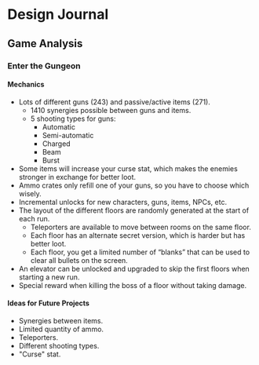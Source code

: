 # Design Journal
## Game Analysis
### Enter the Gungeon
#### Mechanics
- Lots of different guns (243) and passive/active items (271).
    - 1410 synergies possible between guns and items.
    - 5 shooting types for guns:
        - Automatic
        - Semi-automatic
        - Charged
        - Beam
        - Burst
- Some items will increase your curse stat, which makes the enemies stronger in exchange for better loot.
- Ammo crates only refill one of your guns, so you have to choose which wisely.
- Incremental unlocks for new characters, guns, items, NPCs, etc.
- The layout of the different floors are randomly generated at the start of each run.
    - Teleporters are available to move between rooms on the same floor.
    - Each floor has an alternate secret version, which is harder but has better loot.
    - Each floor, you get a limited number of “blanks” that can be used to clear all bullets on the screen.
- An elevator can be unlocked and upgraded to skip the first floors when starting a new run.
- Special reward when killing the boss of a floor without taking damage.
#### Ideas for Future Projects
- Synergies between items.
- Limited quantity of ammo.
- Teleporters.
- Different shooting types.
- "Curse" stat.

